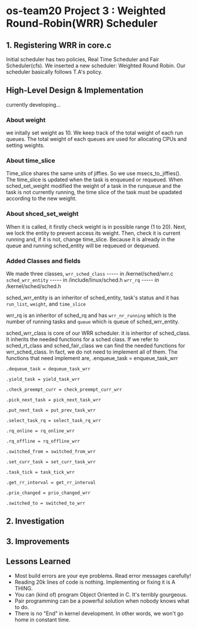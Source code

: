 # os-team20 Project 3 : Weighted Round-Robin(WRR) Scheduler

## 1. Registering WRR in core.c
Initial scheduler has two policies, Real Time Scheduler and Fair Scheduler(cfs). We inserted a new scheduler: Weighted Round Robin.
Our scheduler basically follows T.A's policy.

## High-Level Design & Implementation
currently developing...


### About weight
we initally set weight as 10.
We keep track of the total weight of each run queues.
The total weight of each queues are used for allocating CPUs and setting weights.


### About time_slice
Time_slice shares the same units of jiffies. So we use msecs_to_jiffies().
The time_slice is updated when the task is enqueued or requeued. 
When sched_set_weight modified the weight of a task in the runqueue and the task is not currently running, the time slice of the task must be upadated according to the new weight. 


### About shced_set_weight
When it is called, it firstly check weight is in possible range (1 to 20).
Next, we lock the entity to prevent access its weight.
Then, check it is current running and, if it is not, change time_slice. Because it is already in the queue and running sched_entity will be requeued or dequeued.

### Added Classes and fields
We made three classes,
`wrr_sched_class`   ----- in /kernel/sched/wrr.c
`sched_wrr_entity`  ----- in /include/linux/sched.h
`wrr_rq`            ----- in /kernel/sched/sched.h

sched_wrr_entity is an inheritor of sched_entity, task's status and it has `run_list`, `weight`, and `time_slice`

wrr_rq is an inheritor of sched_rq and has `wrr_nr_running` which is the number of running tasks and `queue` which is queue of sched_wrr_entity.

sched_wrr_class is core of our WRR scheduler. it is inheritor of sched_class. It inherits the needed functions for a sched class.
If we refer to sched_rt_class and sched_fair_class we can find the needed functions for wrr_sched_class. In fact, we do not need to implement all of them. The functions that need implement are,
    .enqueue_task = enqueue_task_wrr

    .dequeue_task = dequeue_task_wrr

    .yield_task = yield_task_wrr

    .check_preempt_curr = check_preempt_curr_wrr

    .pick_next_task = pick_next_task_wrr

    .put_next_task = put_prev_task_wrr

    .select_task_rq = select_task_rq_wrr

    .rq_online = rq_online_wrr

    .rq_offline = rq_offline_wrr

    .switched_from = switched_from_wrr

    .set_curr_task = set_curr_task_wrr

    .task_tick = task_tick_wrr

    .get_rr_interval = get_rr_interval

    .prio_changed = prio_changed_wrr

    .switched_to = switched_to_wrr


## 2. Investigation


## 3. Improvements

## Lessons Learned
* Most build errors are your eye problems. Read error messages carefully!
* Reading 20k lines of code is nothing. Implementing or fixing it is A THING.
* You can (kind of) program Object Oriented in C. It's terribly gourgeous.
* Pair programming can be a powerful solution when nobody knows what to do.
* There is no "End" in kernel development. In other words, we won't go home in constant time.

